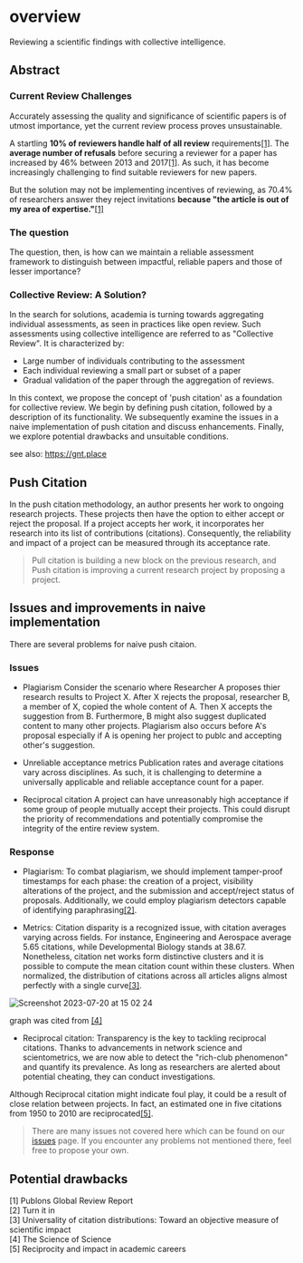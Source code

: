 # overview
Reviewing a scientific findings with collective intelligence.

## Abstract 
### Current Review Challenges
Accurately assessing the quality and significance of scientific papers is of utmost importance, yet the current review process proves unsustainable.

A startling **10% of reviewers handle half of all review** requirements[[1]](https://publons.com/static/Publons-Global-State-Of-Peer-Review-2018.pdf). The **average number of refusals** before securing a reviewer for a paper has increased by 46% between 2013 and 2017[[1]](https://publons.com/static/Publons-Global-State-Of-Peer-Review-2018.pdf). As such, it has become increasingly challenging to find suitable reviewers for new papers.

But the solution may not be implementing incentives of reviewing, as 70.4% of researchers answer they reject invitations **because "the article is out of my area of expertise."**[[1]](https://publons.com/static/Publons-Global-State-Of-Peer-Review-2018.pdf)

### The question
The question, then, is how can we maintain a reliable assessment framework to distinguish between impactful, reliable papers and those of lesser importance?

### Collective Review: A Solution?
In the search for solutions, academia is turning towards aggregating individual assessments, as seen in practices like open review. Such assessments using collective intelligence are referred to as "Collective Review". It is characterized by:

- Large number of individuals contributing to the assessment
- Each individual reviewing a small part or subset of a paper
- Gradual validation of the paper through the aggregation of reviews.

In this context, we propose the concept of 'push citation' as a foundation for collective review. We begin by defining push citation, followed by a description of its functionality. We subsequently examine the issues in a naive implementation of push citation and discuss enhancements. Finally, we explore potential drawbacks and unsuitable conditions.

see also: https://gnt.place

## Push Citation 
In the push citation methodology, an author presents her work to ongoing research projects. These projects then have the option to either accept or reject the proposal. If a project accepts her work, it incorporates her research into its list of contributions (citations). Consequently, the reliability and impact of a project can be measured through its acceptance rate.

> Pull citation is building a new block on the previous research, and<br>
> Push citation is improving a current research project by proposing a project.

## Issues and improvements in naive implementation
There are several problems for naive push citaion.
### Issues
- Plagiarism
Consider the scenario where Researcher A proposes thier research results to Project X. After X rejects the proposal, researcher B, a member of X, copied the whole content of A. Then X accepts the suggestion from B. Furthermore, B might also suggest duplicated content to many other projects.
Plagiarism also occurs before A's proposal especially if A is opening her project to publc and accepting other's suggestion.

- Unreliable acceptance metrics
Publication rates and average citations vary across disciplines. As such, it is challenging to determine a universally applicable and reliable acceptance count for a paper.

- Reciprocal citation
A project can have unreasonably high acceptance if some group of people mutually accept their projects. This could disrupt the priority of recommendations and potentially compromise the integrity of the entire review system.

### Response

- Plagiarism:
To combat plagiarism, we should implement tamper-proof timestamps for each phase: the creation of a project, visibility alterations of the project, and the submission and accept/reject status of proposals. Additionally, we could employ plagiarism detectors capable of identifying paraphrasing[[2]](https://www.turnitin.com/solutions/ai-writing).

- Metrics:
Citation disparity is a recognized issue, with citation averages varying across fields. For instance, Engineering and Aerospace average 5.65 citations, while Developmental Biology stands at 38.67. Nonetheless, citation net
works form distinctive clusters and it is possible to compute the mean citation count within these clusters. When normalized, the distribution of citations across all articles aligns almost perfectly with a single curve[[3]](https://www.pnas.org/doi/10.1073/pnas.0806977105).

![Screenshot 2023-07-20 at 15 02 24](https://github.com/CollectiveReview/overview/assets/94701070/b9b7b4aa-a1df-423e-8192-7e25ccf600eb)

graph was cited from [[4]](https://www.dashunwang.com/book/the-science-of-science)

- Reciprocal citation:
Transparency is the key to tackling reciprocal citations. Thanks to advancements in network science and scientometrics, we are now able to detect the "rich-club phenomenon" and quantify its prevalence. As long as researchers are alerted about potential cheating, they can conduct investigations.

Although Reciprocal citation might indicate foul play, it could be a result of close relation between projects. In fact, an estimated one in five citations from 1950 to 2010 are reciprocated[[5]](https://epjdatascience.springeropen.com/articles/10.1140/epjds/s13688-019-0199-3).

> There are many issues not covered here which can be found on our [issues](https://github.com/CollectiveReview/overview/issues) page. If you encounter any problems not mentioned there, feel free to propose your own.

## Potential drawbacks


[1] Publons Global Review Report<br>
[2] Turn it in<br>
[3] Universality of citation distributions: Toward an objective measure of scientific impact<br>
[4] The Science of Science<br>
[5] Reciprocity and impact in academic careers<br>
